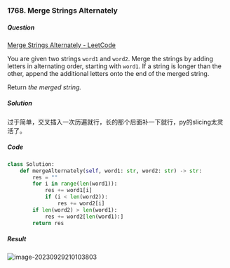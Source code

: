 ### 1768. Merge Strings Alternately

##### Question

[Merge Strings Alternately - LeetCode](https://leetcode.com/problems/merge-strings-alternately/description/?envType=study-plan-v2&envId=leetcode-75)

You are given two strings `word1` and `word2`. Merge the strings by adding letters in alternating order, starting with `word1`. If a string is longer than the other, append the additional letters onto the end of the merged string.

Return *the merged string.*



##### Solution

过于简单，交叉插入一次历遍就行，长的那个后面补一下就行，py的slicing太灵活了。



##### Code

```python
class Solution:
    def mergeAlternately(self, word1: str, word2: str) -> str:
        res = ""
        for i in range(len(word1)):
            res += word1[i]
            if (i < len(word2)):
                res += word2[i]
        if len(word2) > len(word1):
            res += word2[len(word1):]
        return res
```



##### Result

![image-20230929210103803](D:\CS\Algorithm\Algorithm-Notes\Pictures\image-20230929210103803.png)